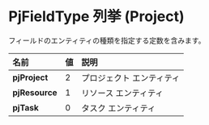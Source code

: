 
# PjFieldType 列挙 (Project)

フィールドのエンティティの種類を指定する定数を含みます。



|**名前**|**値**|**説明**|
|:-----|:-----|:-----|
|**pjProject**|2|プロジェクト エンティティ|
|**pjResource**|1|リソース エンティティ|
|**pjTask**|0|タスク エンティティ|
